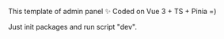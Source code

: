 This template of admin panel ✨
Coded on Vue 3 + TS + Pinia =)

Just init packages and run script "dev".
